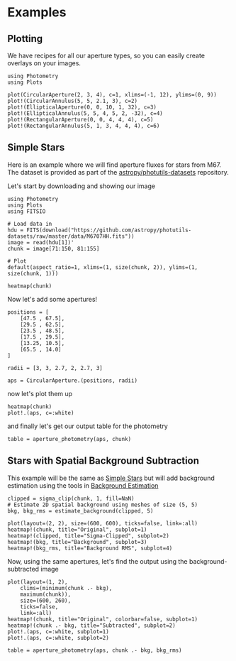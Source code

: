 # Examples

## Plotting
We have recipes for all our aperture types, so you can easily create overlays on your images.

```@example plot
using Photometry
using Plots

plot(CircularAperture(2, 3, 4), c=1, xlims=(-1, 12), ylims=(0, 9))
plot!(CircularAnnulus(5, 5, 2.1, 3), c=2)
plot!(EllipticalAperture(0, 0, 10, 1, 32), c=3)
plot!(EllipticalAnnulus(5, 5, 4, 5, 2, -32), c=4)
plot!(RectangularAperture(0, 0, 4, 4, 4), c=5)
plot!(RectangularAnnulus(5, 1, 3, 4, 4, 4), c=6)
```

## Simple Stars

Here is an example where we will find aperture fluxes for stars from M67. The dataset is provided as part of the [astropy/photutils-datasets](https://github.com/astropy/photutils-datasets) repository.

Let's start by downloading and showing our image

```@example stars
using Photometry
using Plots
using FITSIO

# Load data in
hdu = FITS(download("https://github.com/astropy/photutils-datasets/raw/master/data/M6707HH.fits"))
image = read(hdu[1])'
chunk = image[71:150, 81:155]

# Plot
default(aspect_ratio=1, xlims=(1, size(chunk, 2)), ylims=(1, size(chunk, 1)))

heatmap(chunk)
```

Now let's add some apertures!

```@example stars
positions = [
    [47.5 , 67.5],
    [29.5 , 62.5],
    [23.5 , 48.5],
    [17.5 , 29.5],
    [13.25, 10.5],
    [65.5 , 14.0]
]

radii = [3, 3, 2.7, 2, 2.7, 3]

aps = CircularAperture.(positions, radii)
```

now let's plot them up

```@example stars
heatmap(chunk)
plot!.(aps, c=:white)
```

and finally let's get our output table for the photometry

```@example stars
table = aperture_photometry(aps, chunk)
```

## Stars with Spatial Background Subtraction

This example will be the same as [Simple Stars](@ref) but will add background estimation using the tools in [Background Estimation](@ref)

```@example stars
clipped = sigma_clip(chunk, 1, fill=NaN)
# Estimate 2D spatial background using meshes of size (5, 5)
bkg, bkg_rms = estimate_background(clipped, 5)

plot(layout=(2, 2), size=(600, 600), ticks=false, link=:all)
heatmap!(chunk, title="Original", subplot=1)
heatmap!(clipped, title="Sigma-Clipped", subplot=2)
heatmap!(bkg, title="Background", subplot=3)
heatmap!(bkg_rms, title="Background RMS", subplot=4)
```

Now, using the same apertures, let's find the output using the background-subtracted image

```@example stars
plot(layout=(1, 2),
    clims=(minimum(chunk .- bkg),
    maximum(chunk)),
    size=(600, 260),
    ticks=false,
    link=:all)
heatmap!(chunk, title="Original", colorbar=false, subplot=1)
heatmap!(chunk .- bkg, title="Subtracted", subplot=2)
plot!.(aps, c=:white, subplot=1)
plot!.(aps, c=:white, subplot=2)
```

```@example stars
table = aperture_photometry(aps, chunk .- bkg, bkg_rms)
```
